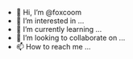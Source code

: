 - 👋 Hi, I’m @foxcoom
- 👀 I’m interested in ...
- 🌱 I’m currently learning ...
- 💞️ I’m looking to collaborate on ...
- 📫 How to reach me ...

<!---
foxcoom/foxcoom is a ✨ special ✨ repository because its `README.md` (this file) appears on your GitHub profile.
You can click the Preview link to take a look at your changes.
--->
